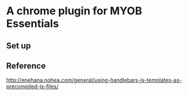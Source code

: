 # A chrome plugin for MYOB Essentials

## Set up


## Reference
http://enehana.nohea.com/general/using-handlebars-js-templates-as-precompiled-js-files/